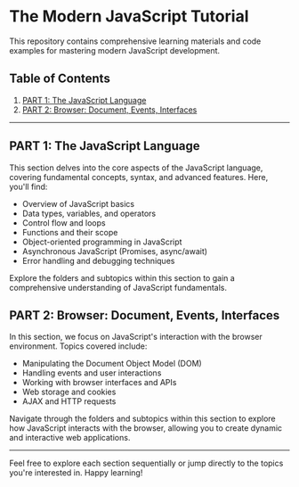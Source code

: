 # The Modern JavaScript Tutorial

This repository contains comprehensive learning materials and code examples for mastering modern JavaScript development.

## Table of Contents

1. [PART 1: The JavaScript Language](#part-1-the-javascript-language)
2. [PART 2: Browser: Document, Events, Interfaces](#part-2-browser-document-events-interfaces)

---

## PART 1: The JavaScript Language

This section delves into the core aspects of the JavaScript language, covering fundamental concepts, syntax, and advanced features. Here, you'll find:

- Overview of JavaScript basics
- Data types, variables, and operators
- Control flow and loops
- Functions and their scope
- Object-oriented programming in JavaScript
- Asynchronous JavaScript (Promises, async/await)
- Error handling and debugging techniques

Explore the folders and subtopics within this section to gain a comprehensive understanding of JavaScript fundamentals.

## PART 2: Browser: Document, Events, Interfaces

In this section, we focus on JavaScript's interaction with the browser environment. Topics covered include:

- Manipulating the Document Object Model (DOM)
- Handling events and user interactions
- Working with browser interfaces and APIs
- Web storage and cookies
- AJAX and HTTP requests

Navigate through the folders and subtopics within this section to explore how JavaScript interacts with the browser, allowing you to create dynamic and interactive web applications.

---

Feel free to explore each section sequentially or jump directly to the topics you're interested in. Happy learning!

